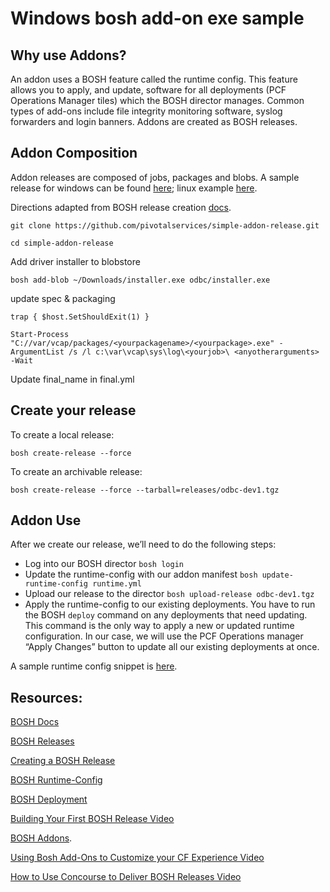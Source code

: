 # Windows bosh add-on exe sample
## Why use Addons?
An addon uses a BOSH feature called the runtime config.  This feature allows you to apply, and update, software for all deployments (PCF Operations Manager tiles) which the BOSH director manages.  Common types of add-ons include file integrity monitoring software, syslog forwarders and login banners.  Addons are created as BOSH releases.  
## Addon Composition
Addon releases are composed of jobs, packages and blobs.  A sample release for windows can be found [here](https://github.com/pivotalservices/simple-addon-release); linux example [here]().

Directions adapted from BOSH release creation [docs](http://bosh.io/docs/create-release.html#update-pkging-specs).

```git clone https://github.com/pivotalservices/simple-addon-release.git```


```cd simple-addon-release```

Add driver installer to blobstore

```bosh add-blob ~/Downloads/installer.exe odbc/installer.exe```

update spec & packaging

```$ErrorActionPreference = "Stop";
trap { $host.SetShouldExit(1) }

Start-Process "C://var/vcap/packages/<yourpackagename>/<yourpackage>.exe" -ArgumentList /s /l c:\var\vcap\sys\log\<yourjob>\ <anyotherarguments> -Wait
```

Update final_name in final.yml

## Create your release

To create a local release:

```bosh create-release --force```

To create an archivable release:

```bosh create-release --force --tarball=releases/odbc-dev1.tgz```

## Addon Use
After we create our release, we’ll need to do the following steps:

- Log into our BOSH director
```bosh login```
- Update the runtime-config with our addon manifest
```bosh update-runtime-config runtime.yml```
- Upload our release to the director
```bosh upload-release odbc-dev1.tgz```
- Apply the runtime-config to our existing deployments.  You have to run the BOSH `deploy` command on any deployments that need updating.  This command is the only way to apply a new or updated runtime configuration.  In our case, we will use the PCF Operations manager “Apply Changes” button to update all our existing deployments at once.


A sample runtime config snippet is [here](./runtime.yml.example).

## Resources:
[BOSH Docs](http://bosh.io/)

[BOSH Releases](http://bosh.io/docs/release.html)

[Creating a BOSH Release](http://bosh.io/docs/create-release.html)

[BOSH Runtime-Config](http://bosh.io/docs/runtime-config.html)

[BOSH Deployment](http://bosh.io/docs/basic-workflow.html)

[Building Your First BOSH Release Video](https://youtu.be/l91q00Vu2h8)

[BOSH Addons](https://bosh.io/docs/runtime-config.html#addons).

[Using Bosh Add-Ons to Customize your CF Experience Video](https://www.youtube.com/watch?v=dmUSqX0ELGc)

[How to Use Concourse to Deliver BOSH Releases Video](https://youtu.be/tyJPSJ5k0ek)
